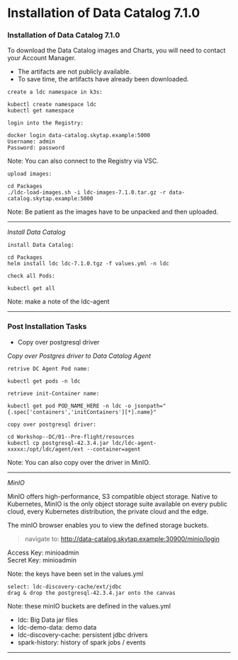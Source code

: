 # Installation of Data Catalog 7.1.0

### Installation of Data Catalog 7.1.0

To download the Data Catalog images and Charts, you will need to contact your Account Manager.

* The artifacts are not publicly available.
* To save time, the artifacts have already been downloaded.

`create a ldc namespace in k3s:`

```
kubectl create namespace ldc
kubectl get namespace
```

`login into the Registry:`

```
docker login data-catalog.skytap.example:5000
Username: admin
Password: password   
```

Note: You can also connect to the Registry via VSC.

`upload images:`

```
cd Packages
./ldc-load-images.sh -i ldc-images-7.1.0.tar.gz -r data-catalog.skytap.example:5000
```

Note: Be patient as the images have to be unpacked and then uploaded.

***

_Install Data Catalog_

`install Data Catalog:`

```
cd Packages
helm install ldc ldc-7.1.0.tgz -f values.yml -n ldc
```

`check all Pods:`

```
kubectl get all
```

Note: make a note of the ldc-agent

***

### Post Installation Tasks

* Copy over postgresql driver

_Copy over Postgres driver to Data Catalog Agent_

`retrive DC Agent Pod name:`

```
kubectl get pods -n ldc
```

`retrieve init-Container name:`

```
kubectl get pod POD_NAME_HERE -n ldc -o jsonpath="{.spec['containers','initContainers'][*].name}"
```

`copy over postgresql driver:`

```
cd Workshop--DC/01--Pre-flight/resources
kubectl cp postgresql-42.3.4.jar ldc/ldc-agent-xxxxx:/opt/ldc/agent/ext --container=agent
```

Note: You can also copy over the driver in MinIO.

***

_MinIO_

MinIO offers high-performance, S3 compatible object storage. Native to Kubernetes, MinIO is the only object storage suite available on every public cloud, every Kubernetes distribution, the private cloud and the edge.

The minIO browser enables you to view the defined storage buckets.

> navigate to: http://data-catalog.skytap.example:30900/minio/login

Access Key: minioadmin\
Secret Key: minioadmin

Note: the keys have been set in the values.yml

```
select: ldc-discovery-cache/ext/jdbc
drag & drop the postgresql-42.3.4.jar onto the canvas
```

Note: these minIO buckets are defined in the values.yml

* ldc: Big Data jar files
* ldc-demo-data: demo data
* ldc-discovery-cache: persistent jdbc drivers
* spark-history: history of spark jobs / events

***
